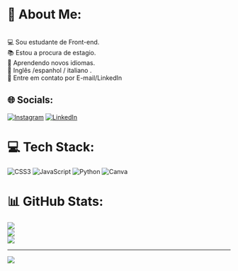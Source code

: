 # 💫 About Me:
<br>💻 Sou estudante de Front-end.<br>📚 Estou a procura de estagio.<br>📖 Aprendendo novos idiomas.<br>🌱 Inglês /espanhol / italiano .<br>💬 Entre em contato por E-mail/LinkedIn 


## 🌐 Socials:
[![Instagram](https://img.shields.io/badge/Instagram-%23E4405F.svg?logo=Instagram&logoColor=white)](https://instagram.com/https://www.instagram.com/p3edrohenrique?igsh=MXE3bnY4MjRieGZldg==) [![LinkedIn](https://img.shields.io/badge/LinkedIn-%230077B5.svg?logo=linkedin&logoColor=white)](https://linkedin.com/in/in/pedro-henrique-farias-1615001a1) 

# 💻 Tech Stack:
![CSS3](https://img.shields.io/badge/css3-%231572B6.svg?style=plastic&logo=css3&logoColor=white) ![JavaScript](https://img.shields.io/badge/javascript-%23323330.svg?style=plastic&logo=javascript&logoColor=%23F7DF1E) ![Python](https://img.shields.io/badge/python-3670A0?style=plastic&logo=python&logoColor=ffdd54) ![Canva](https://img.shields.io/badge/Canva-%2300C4CC.svg?style=plastic&logo=Canva&logoColor=white)
# 📊 GitHub Stats:
![](https://github-readme-stats.vercel.app/api?username=Front-P3edro&theme=vue-dark&hide_border=false&include_all_commits=false&count_private=false)<br/>
![](https://github-readme-streak-stats.herokuapp.com/?user=Front-P3edro&theme=vue-dark&hide_border=false)<br/>
![](https://github-readme-stats.vercel.app/api/top-langs/?username=Front-P3edro&theme=vue-dark&hide_border=false&include_all_commits=false&count_private=false&layout=compact)

---
[![](https://visitcount.itsvg.in/api?id=Front-P3edro&icon=0&color=0)](https://visitcount.itsvg.in)

<!-- Proudly created with GPRM ( https://gprm.itsvg.in ) -->